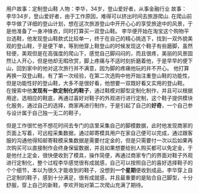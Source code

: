 用户故事：定制登山鞋
人物：李华，34岁，登山爱好者，从事金融行业
故事：
李华34岁，登山爱好者，由于工作原因，难得可以挤出时间去旅游爬山.
在爬山前李华做了详细的登山计划，想在这次旅游登山中开开心心的享受旅途中的风景，于是他准备了一身冲锋衣，同时打算买一双登山鞋。
李华便开始在淘宝这个购物平台选鞋，他发现登山鞋款式比较单一，终于在自己的精心挑选下，找到一双外貌美观的登山鞋，于是便下单，等到他穿上鞋登山的时候发现这个鞋子有些磨脚，虽然轻便，美观但是在高强度的爬山下，感觉自己脚闷闷的，而且很疼，美丽的风景固然让人开心，但是他却无暇欣赏，脚上疼痛与不适时刻折磨着他，于是早早的便下山，回到家中的他对这次旅行并不满意，因为脚的疼痛他玩的并不开心。
他打算再换一双登山鞋，有了第一次经验，在第二次选购中他开始注重登山鞋的功能性，但是功能性好的登山鞋，大多不是很好看，他想要一双既好看又实用的登山鞋。
在搜索中他**发现有一款定制化的鞋子**，通过鞋模对脚型定制化制作，并且可以根据用途，选相应的鞋底，再通过喜好对鞋子的外观进行进行定制，这个鞋子提供模块化服务，通过自己的选择，商家再进行制作，于是引起了自己的**好奇**，一个自己参与设计属于自己独一无二的鞋子，  

但是工作很忙他不想花时间去专门的店里采集自己的脚模数据，此时他发现商家的页面上写着，可远程采集数据，通过邮寄模具用户在家自己便可以完成，通过跟客服的沟通他得知邮寄鞋模采集数据是需要付定金的，但是只需要付一次以后如果再次购买可以直接制作会终身保留数据，并且如果想要给别人购买都可以免定金，于是他付上定金，很快便收到了模具，操作简便，再通过商家专门的界面对鞋子外观进行定制化，整个过程李华感觉很有成就感，自己可以按照自己的喜好选择鞋子的个个细节，本以为很久才能收到的鞋子，没想到**一个星期**便收到成品，李华穿上自己定制的鞋子，感到十分满足，很有成就感，并且最重要的是贴合自己脚型，十分舒服，穿上自己的新鞋，李欢开始对第二次爬山充满了期待。